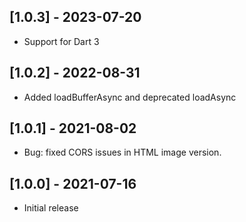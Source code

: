 ## [1.0.3] - 2023-07-20
* Support for Dart 3

## [1.0.2] - 2022-08-31
* Added loadBufferAsync and deprecated loadAsync

## [1.0.1] - 2021-08-02
* Bug: fixed CORS issues in HTML image version.

## [1.0.0] - 2021-07-16
* Initial release